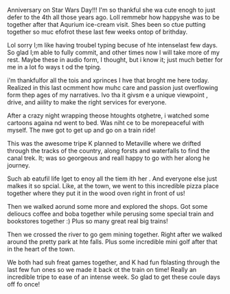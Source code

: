 Anniversary on Star Wars Day!!! I'm so thankful she wa cute enogh to just defer to the 4th all those years ago. LolI remmebr how happyshe was to be together after that Aqurium ice-cream visit. Shes been so ctue putting together so muc efofrot these last few weeks ontop of brithday.

Lol sorry I;m like having troubel typing becuse of hte intenselast few days. So glad I;m able to fully commit, and other times now I will take more of my rest. Maybe these in audio form, I thought, but i know it; just much better for me in a lot fo ways t od the tping.

i'm thankfulfor all the tois and xprinces I hve that broght me here today. Realized in this last ocmment how muhc care and passion just overflowing form thep ages of my narratives. lvo tha it givsm e a unique viewpoint , drive, and aiility to make the right services for everyone.

After a crazy night wrapping theose htoughts otghetre, i watched some cartoons againa nd went to bed. Was niht ce to be morepeaceful with myself. The nwe got to get up and go on a train ride!

This was the awesome tripe K planned to Metaville where we drifted through the tracks of the country, along forsts and waterfalls to find the canal trek. It; was so georgeous and reall happy to go with her along he journey.

Such ab eatufil life Iget to enoy all the tiem ith her . And everyone else just malkes it so spcial. Like, at the town, we went to this incredible pizza place together where they put it in the wood oven right in front of us!

Then we walked aorund some more and explored the shops. Got some delioucs coffee and boba together while perusing some special train and bookstores together :) Plus so many great real big trains!

Then we crossed the river to go gem mining together. Right after we walked around the pretty park at hte falls. Plus some incredible mini golf after that in the heart of the town.

We both had suh freat games together, and K had fun fblasting through the last few fun ones so we made it back ot the train on time! Really an incredible tripe to ease of an intense week. So glad to get these coule days off fo once!
